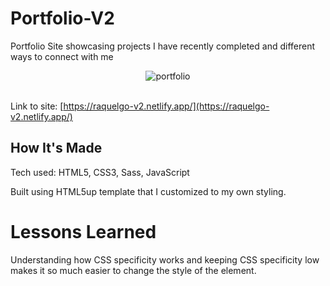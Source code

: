 # Portfolio-V2
Portfolio Site showcasing projects I have recently completed and different ways to connect with me

<section align="center">
  <img src="https://user-images.githubusercontent.com/101219940/169627410-7573836c-fe56-46c9-98e3-9a190000193e.gif" alt="portfolio">
</section>

<br>

Link to site: [https://raquelgo-v2.netlify.app/](https://raquelgo-v2.netlify.app/)

## How It's Made
Tech used: HTML5, CSS3, Sass, JavaScript

Built using HTML5up template that I customized to my own styling.

# Lessons Learned
Understanding how CSS specificity works and keeping CSS specificity low makes it so much easier to change the style of the element.
